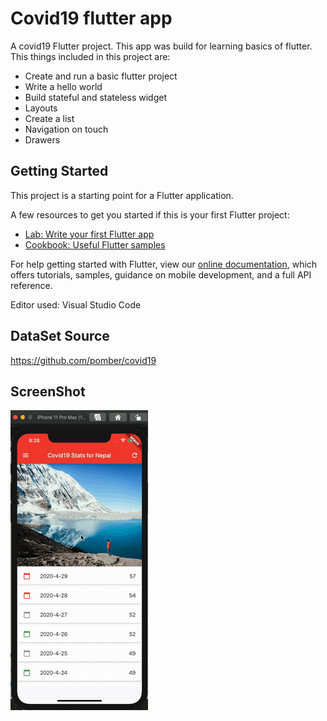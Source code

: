 # Covid19 flutter app

A covid19 Flutter project. This app was build for learning basics of flutter. This things included in this project are:

- Create and run a basic flutter project
- Write a hello world 
- Build stateful and stateless widget
- Layouts
- Create a list
- Navigation on touch
- Drawers

## Getting Started

This project is a starting point for a Flutter application.

A few resources to get you started if this is your first Flutter project:

- [Lab: Write your first Flutter app](https://flutter.dev/docs/get-started/codelab)
- [Cookbook: Useful Flutter samples](https://flutter.dev/docs/cookbook)

For help getting started with Flutter, view our
[online documentation](https://flutter.dev/docs), which offers tutorials,
samples, guidance on mobile development, and a full API reference.

Editor used: Visual Studio Code

## DataSet Source
https://github.com/pomber/covid19

## ScreenShot

![a](images/screenshot.gif)
